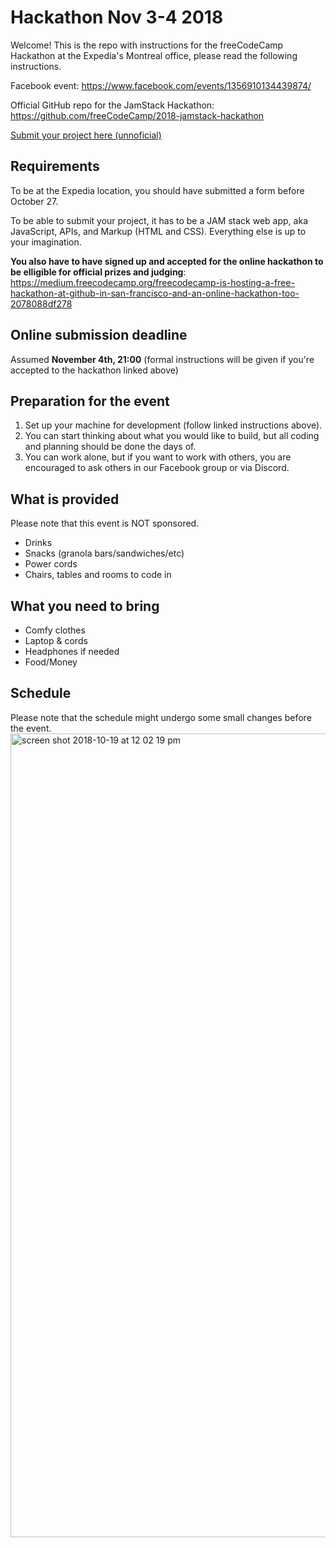 # Hackathon Nov 3-4 2018
Welcome! This is the repo with instructions for the freeCodeCamp Hackathon at the Expedia's Montreal office, please read the following instructions.

Facebook event: https://www.facebook.com/events/1356910134439874/

Official GitHub repo for the JamStack Hackathon: https://github.com/freeCodeCamp/2018-jamstack-hackathon

[Submit your project here (unnoficial)](https://github.com/freeCodeCamp-Montreal/hackathon-2018/blob/master/Submissions.md)

## Requirements
To be at the Expedia location, you should have submitted a form before October 27.

To be able to submit your project, it has to be a JAM stack web app, aka JavaScript, APIs, and Markup (HTML and CSS). Everything else is up to your imagination.

**You also have to have signed up and accepted for the online hackathon to be elligible for official prizes and judging**: https://medium.freecodecamp.org/freecodecamp-is-hosting-a-free-hackathon-at-github-in-san-francisco-and-an-online-hackathon-too-2078088df278

## Online submission deadline
Assumed **November 4th, 21:00** (formal instructions will be given if you're accepted to the hackathon linked above)

## Preparation for the event
1. Set up your machine for development (follow linked instructions above). 
2. You can start thinking about what you would like to build, but all coding and planning should be done the days of. 
3. You can work alone, but if you want to work with others, you are encouraged to ask others in our Facebook group or via Discord.

## What is provided
Please note that this event is NOT sponsored.
 - Drinks
 - Snacks (granola bars/sandwiches/etc)
 - Power cords
 - Chairs, tables and rooms to code in

## What you need to bring
 - Comfy clothes
 - Laptop & cords
 - Headphones if needed
 - Food/Money
 
 ## Schedule
 Please note that the schedule might undergo some small changes before the event.
<img width="1286" alt="screen shot 2018-10-19 at 12 02 19 pm" src="https://user-images.githubusercontent.com/11183523/47229960-0e67b480-d397-11e8-8202-eb7da77188e3.png">



